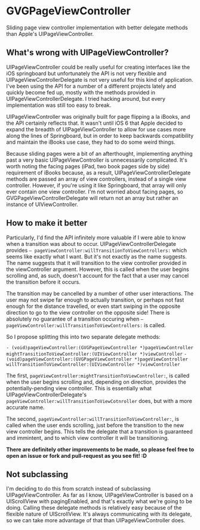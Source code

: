 # GVGPageViewController

Sliding page view controller implementation with better delegate methods than Apple's UIPageViewController.

## What's wrong with UIPageViewController?

UIPageViewController could be really useful for creating interfaces like the iOS springboard but unfortunately the API is not very flexible and UIPageViewControllerDelegate is not very useful for this kind of application. I've been using the API for a number of a different projects lately and quickly become fed up, mostly with the methods provided in UIPageViewControllerDelegate. I tried hacking around, but every implementation was still too easy to break.

UIPageViewController was originally built for page flipping a la iBooks, and the API certainly reflects that. It wasn't until iOS 6 that Apple decided to expand the breadth of UIPageViewController to allow for use cases more along the lines of Springboard, but in order to keep backwards compatibility and maintain the iBooks use case, they had to do some weird things.

Because sliding pages were a bit of an afterthought, implementing anything past a very basic UIPageViewController is unnecessarily complicated. It's worth noting the facing pages (iPad, two book pages side by side) requirement of iBooks because, as a result, UIPageViewControllerDelegate methods are passed an array of view controllers, instead of a single view controller. However, if you're using it like Springboard, that array will only ever contain one view controller. I'm not worried about facing pages, so GVGPageViewControllerDelegate will return not an array but rather an instance of UIViewController.

## How to make it better

Particularly, I'd find the API infinitely more valuable if I were able to know when a transition was about to occur. UIPageViewControllerDelegate provides `– pageViewController:willTransitionToViewControllers:` which seems like exactly what I want. But it's not exactly as the name suggests. The name suggests that it will transition to the view controller provided in the viewController argument. However, this is called when the user begins scrolling and, as such, doesn't account for the fact that a user may cancel the transition before it occurs.

The transition may be cancelled by a number of other user interactions. The user may not swipe far enough to actually transition, or perhaps not fast enough for the distance travelled, or even start swiping in the opposite direction to go to the view controller on the opposite side! There is absolutely no guarantee of a transition occuring when `– pageViewController:willTransitionToViewControllers:` is called.

So I propose splitting this into two separate delegate methods:

`- (void)pageViewController:(GVGPageViewController *)pageViewController mightTransitionToViewController:(UIViewController *)viewController`
`- (void)pageViewController:(GVGPageViewController *)pageViewController willTransitionToViewController:(UIViewController *)viewController`

The first, `pageViewController:mightTransitionToViewController:`, is called when the user begins scrolling and, depending on direction, provides the potentially-pending view controller. This is essentially what UIPageViewControllerDelegate's `pageViewController:willTransitionToViewCotnroller` does, but with a more accurate name.

The second, `pageViewController:willTransitionToViewController:`, is called when the user ends scrolling, just before the transition to the new view controller begins. This tells the delegate that a transition is guaranteed and immintent, and to which view controller it will be transitioning.

**There are definitely other improvements to be made, so please feel free to open an issue or fork and pull-request as you see fit! :D**

## Not subclassing

I'm deciding to do this from scratch instead of subclassing UIPageViewController. As far as I know, UIPageViewController is based on a UIScrollView with pagingEnabled, and that's exactly what we're going to be doing. Calling these delegate methods is relatively easy because of the flexible nature of UIScrollView. It's always communicating with its delegate, so we can take more advantage of that than UIPageViewController does.

